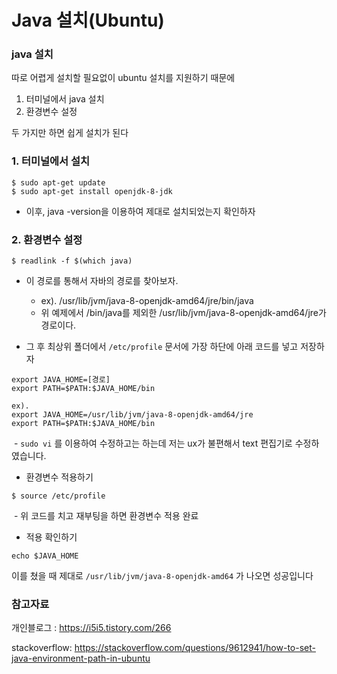 # Java 설치(Ubuntu)

### java 설치

따로 어렵게 설치할 필요없이 ubuntu 설치를 지원하기 때문에 

1. 터미널에서 java 설치
2. 환경변수 설정 

두 가지만 하면 쉽게 설치가 된다



### 1. 터미널에서 설치

```
$ sudo apt-get update 
$ sudo apt-get install openjdk-8-jdk
```

- 이후, java -version을 이용하여 제대로 설치되었는지 확인하자



### 2. 환경변수 설정

```
$ readlink -f $(which java)
```

- 이 경로를 통해서 자바의 경로를 찾아보자.
  - ex). /usr/lib/jvm/java-8-openjdk-amd64/jre/bin/java
  - 위 예제에서 /bin/java를 제외한 /usr/lib/jvm/java-8-openjdk-amd64/jre가 경로이다.



- 그 후 최상위 폴더에서 `/etc/profile` 문서에 가장 하단에 아래 코드를 넣고 저장하자 

```
export JAVA_HOME=[경로]
export PATH=$PATH:$JAVA_HOME/bin

ex). 
export JAVA_HOME=/usr/lib/jvm/java-8-openjdk-amd64/jre
export PATH=$PATH:$JAVA_HOME/bin
```

​	- `sudo vi` 를 이용하여 수정하고는 하는데 저는 ux가 불편해서 text 편집기로 수정하였습니다.

 

- 환경변수 적용하기

```
$ source /etc/profile
```

​	 - 위 코드를 치고 재부팅을 하면 환경변수 적용 완료



- 적용 확인하기

```
echo $JAVA_HOME
```

이를 쳤을 때 제대로 `/usr/lib/jvm/java-8-openjdk-amd64` 가 나오면 성공입니다



### 참고자료

개인블로그 : https://i5i5.tistory.com/266

stackoverflow: https://stackoverflow.com/questions/9612941/how-to-set-java-environment-path-in-ubuntu
